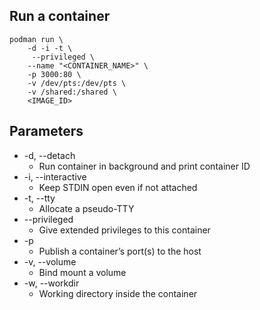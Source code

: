 ## Run a container

```
podman run \
	-d -i -t \
	 --privileged \
	--name "<CONTAINER_NAME>" \
	-p 3000:80 \
	-v /dev/pts:/dev/pts \
	-v /shared:/shared \
	<IMAGE_ID>
```


## Parameters

* -d, --detach
	* Run container in background and print container ID
* -i, --interactive
	* Keep STDIN open even if not attached
* -t, --tty
	* Allocate a pseudo-TTY
* --privileged
	* Give extended privileges to this container
* -p
	* Publish a container’s port(s) to the host
* -v, --volume
	* Bind mount a volume
* -w, --workdir
	* Working directory inside the container

